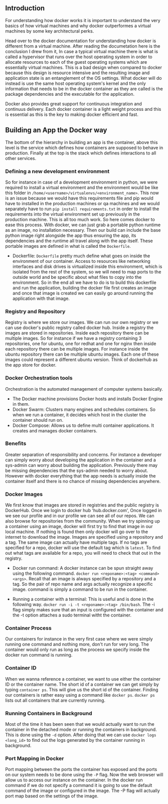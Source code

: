 ## Introduction
For understanding how docker works it is important to understand the very basics of how virtual machines and why docker outperformes a virtual machines by some key architectural perks. 

Head over to the docker documentation for understanding how docker is different from a virtual machine. After reading the documetation here is the conclusion I drew from it, In case a typical virtual machine there is what is called a hypervisor that runs over the host operating system in order to allocate resources to each of the guest operating systems which are essentially virtual machines. This is a bad design when compared to docker because this design is resource intensive and the resulting image and application state is an entanglement of the OS settings. What docker will do instead is use the same host operating system's kernel and the only information that needs to be in the docker container as they are called is the package dependencies and the executable for the application. 

Docker also provides great support for continuous integration and continuus delivery. Each docker container is a light weight process and this is essential as this is the key to making docker efficient and fast.

## Building an App the Docker way
The bottom of the hierarchy in building an app is the container, above this level is the service which defines how containers are supposed to behave in production. Finally at the top is the stack which defines interactions to all other services. 

### Defining a new development environment
So for instance in case of a development environment in python, we were required to install a virtual environment and the environment would be like this folder in `/home/<username>/virtualenvs/<environment_name>`. This now is an issue because we would have this requirements file and pip would have to installed in the production machines or qa machines and we would separately have to run `pip install requirements.txt` in order to install the requirements into the virtual environment set up previously in the production machine. This is all too much work. So here comes docker to ease this process. With docker, we can just grab a portable python runtime as an image, no installation necessary. Then our build can include the base python image right alongside the app thus ensuring the app, its dependencies and the runtime all travel along with the app itself. These portable images are defined in what is called the `Dockerfile`.

* Dockerfile: `Dockerfile` pretty much define what goes on inside the environment of our container. Access to resources like networking interfaces and disk drives is virtualized inside this environment, which is isolated from the rest of the system, so we will need to map ports to the outside world and be specific about what files to copy into the environment. So in the end all we have to do is to build this dockerfile and run the application, building the docker file first creates an image and once that image is created we can easily go around running the application with that image.

### Registry and Repository
Registry is where we store our images. We can run our own registry or we can use docker's public registry called docker hub. Inside a registry the images are stored in repositories. Inside each repository there can be multiple images. So for instance if we have a registry containing 3 repositories, one for ubuntu, one for redhat and one for nginx then inside each repository there can be multiple images. For instance inside the ubuntu repository there can be multiple ubuntu images. Each one of these images could represent a different ubuntu version. Think of dockerhub as the app store for docker. 

### Docker Orchestration tools
Orchestration is the automated management of computer systems basically. 
* The Docker machine provisions Docker hosts and installs Docker Engine in them. 
* Docker Swarm: Clusters many engines and schedules containers. So when we run a container, it decides which host in the cluster the container should run on.
* Docker Compose: Allows us to define multi container applications. It creates and manages docker containers. 

### Benefits
Greater separation of responsibility and concerns. For instance a developer can simply worry about developing the application in the container and a sys-admin can worry about building the application. Previously there may be missing dependencies that the sys-admin needed to worry about. However with docker everything that the app needs is actually inside the container itself and there is no chance of missing dependencies anywhere. 

### Docker Images
We first know that images are stored in registries and the public registry is DockerHub. Once we login to docker hub 'hub.docker.com', Once logged in we see our profile and in our profile we can see all of our repos. We can also browse for repositories from the community. When we try spinning up a container using an image, docker will first try to find that image in our local machine. If nothing is found then only docker will go over to the internet to download the image. Images are specified using a repository and a tag. The same image can actually have multiple tags. If no tags are specified for a repo, docker will use the default tag which is `latest`. To find out what tags are available for a repo, you will need to check that out in the registry. 

- Docker run command: A docker instance can be spun straight away using the following command. `docker run <reponame>:<tag> <command> <args>`. Recall that an image is always specified by a repository and a tag. So the pair of repo name and args actually recognize a specific image. command is simply a command to be run in the container.

- Running a container with a terminal: This is useful and is done in the following way. `docker run -i -t <reponame>:<tag> /bin/bash`. The -i flag simply makes sure that an input is configured with the container and the -t option attaches a sudo terminal witht the container. 

### Container Process
Our containers for instance in the very first case where we were simply running one command and nothing more, don't run for very long. The container would only run as long as the process we specify inside the docker run command is running. 

### Container ID
When we wanna reference a container, we want to use either the container ID or the container name. The short id of a container we can get simply by typing `container ps`. This will give us the short id of the container. Finding our containers is rather easy using a command like `docker ps`. `docker ps` lists out all containers that are currently running.

### Running Containers in Background
Most of the time it has been seen that we would actually want to run the container in the detached mode or running the containers in background. This is done using the `-d` option. After doing that we can use `docker logs <long_id>` to find out the logs generated by the container running in background.

### Port Mapping in Docker
Port mapping between the ports the container has exposed and the ports on our system needs to be done using the `-P` flag. Now the web browser will allow us to access our instance on the container. In the docker run command if we do not specify a command it is going to use the default command of the image or configured in the image. The -P flag will actually port map based on the settings of the image. 
